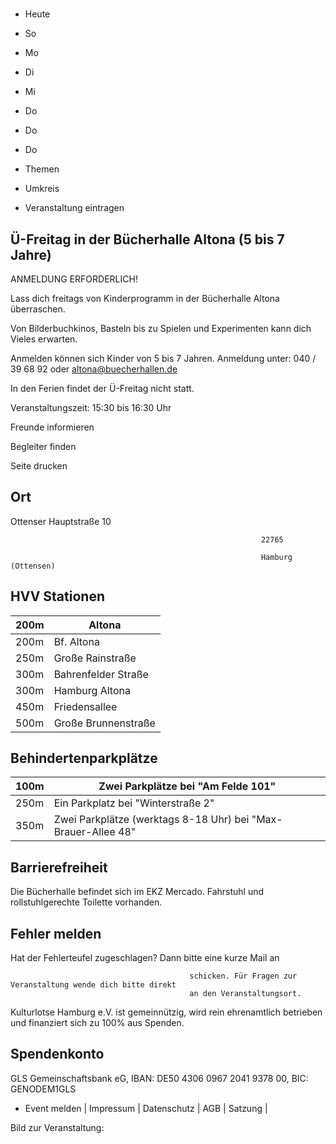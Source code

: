 # 

- Heute
- So
- Mo
- Di
- Mi
- Do
- Do
- Do

- Themen
- Umkreis

- Veranstaltung eintragen

## Ü-Freitag in der Bücherhalle Altona (5 bis 7 Jahre)

<!-- image -->

ANMELDUNG ERFORDERLICH!

Lass dich freitags von Kinderprogramm in der Bücherhalle Altona überraschen. 

Von Bilderbuchkinos, Basteln bis zu Spielen und Experimenten kann dich Vieles erwarten. 

Anmelden können sich Kinder von 5 bis 7 Jahren. Anmeldung unter: 040 / 39 68 92 oder altona@buecherhallen.de

In den Ferien findet der Ü-Freitag nicht statt.

Veranstaltungszeit: 15:30 bis 16:30 Uhr

Freunde informieren

Begleiter finden

Seite drucken

## Ort

Ottenser Hauptstraße 10

				                                            22765 

				                                            Hamburg (Ottensen)

## HVV Stationen

| 200m   | Altona              |
|--------|---------------------|
| 200m   | Bf. Altona          |
| 250m   | Große Rainstraße    |
| 300m   | Bahrenfelder Straße |
| 300m   | Hamburg Altona      |
| 450m   | Friedensallee       |
| 500m   | Große Brunnenstraße |

## Behindertenparkplätze

| 100m   | Zwei Parkplätze bei "Am Felde  101"                            |
|--------|----------------------------------------------------------------|
| 250m   | Ein Parkplatz bei "Winterstraße 2"                             |
| 350m   | Zwei Parkplätze (werktags  8-18 Uhr) bei "Max-Brauer-Allee 48" |

## Barrierefreiheit

Die Bücherhalle befindet sich im EKZ Mercado. Fahrstuhl und rollstuhlgerechte Toilette vorhanden.

## Fehler melden

Hat der Fehlerteufel zugeschlagen? Dann bitte eine kurze Mail an
											
											schicken. Für Fragen zur Veranstaltung wende dich bitte direkt
											an den Veranstaltungsort.

Kulturlotse Hamburg e.V. ist gemeinnützig, wird rein ehrenamtlich betrieben und finanziert sich zu 100% aus Spenden.

## Spendenkonto

GLS Gemeinschaftsbank eG, IBAN: DE50 4306 0967 2041 9378 00, BIC: GENODEM1GLS

- Event melden | Impressum | Datenschutz | AGB | Satzung |

Bild zur Veranstaltung:

<!-- image -->